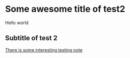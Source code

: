 # Some awesome title of test2

Hello world 

## Subtitle of test 2

[There is some interesting testing note](test)
